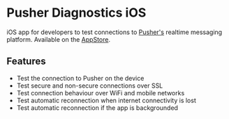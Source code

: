 # Pusher Diagnostics iOS

iOS app for developers to test connections to [Pusher's](http://pusher.com/) realtime messaging platform. 
Available on the [AppStore](https://itunes.apple.com/us/app/pusher-diagnostics/id622538006).

## Features
- Test the connection to Pusher on the device 
- Test secure and non-secure connections over SSL 
- Test connection behaviour over WiFi and mobile networks 
- Test automatic reconnection when internet connectivity is lost 
- Test automatic reconnection if the app is backgrounded 
